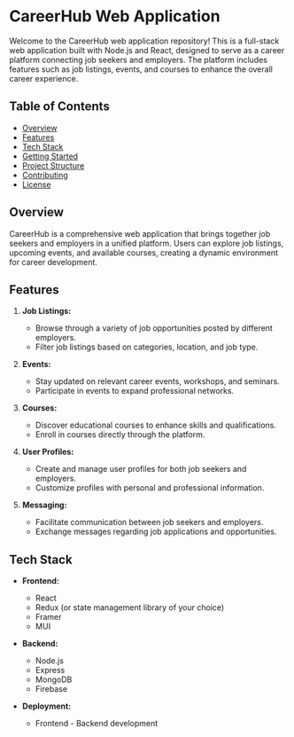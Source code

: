 # CareerHub Web Application

Welcome to the CareerHub web application repository! This is a full-stack web application built with Node.js and React, designed to serve as a career platform connecting job seekers and employers. The platform includes features such as job listings, events, and courses to enhance the overall career experience.

## Table of Contents
- [Overview](#overview)
- [Features](#features)
- [Tech Stack](#tech-stack)
- [Getting Started](#getting-started)
- [Project Structure](#project-structure)
- [Contributing](#contributing)
- [License](#license)

## Overview

CareerHub is a comprehensive web application that brings together job seekers and employers in a unified platform. Users can explore job listings, upcoming events, and available courses, creating a dynamic environment for career development.

## Features

1. **Job Listings:**
   - Browse through a variety of job opportunities posted by different employers.
   - Filter job listings based on categories, location, and job type.

2. **Events:**
   - Stay updated on relevant career events, workshops, and seminars.
   - Participate in events to expand professional networks.

3. **Courses:**
   - Discover educational courses to enhance skills and qualifications.
   - Enroll in courses directly through the platform.

4. **User Profiles:**
   - Create and manage user profiles for both job seekers and employers.
   - Customize profiles with personal and professional information.

5. **Messaging:**
   - Facilitate communication between job seekers and employers.
   - Exchange messages regarding job applications and opportunities.

## Tech Stack

- **Frontend:**
  - React
  - Redux (or state management library of your choice)
  - Framer
  - MUI

- **Backend:**
  - Node.js
  - Express
  - MongoDB
  - Firebase

- **Deployment:**
  - Frontend - Backend development

